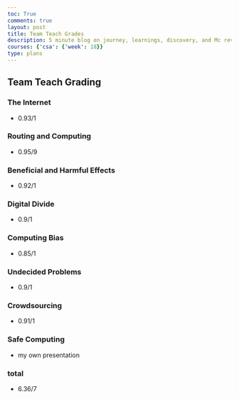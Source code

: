 ```yaml
---
toc: True
comments: true
layout: post
title: Team Teach Grades
description: 5 minute blog on journey, learnings, discovery, and Mc review
courses: {'csa': {'week': 18}}
type: plans
---
```


## Team Teach Grading 

### The Internet
- 0.93/1

### Routing and Computing
- 0.95/9

### Beneficial and Harmful Effects
- 0.92/1

### Digital Divide
- 0.9/1

### Computing Bias
- 0.85/1

### Undecided Problems
- 0.9/1

### Crowdsourcing
- 0.91/1 

### Safe Computing
- my own presentation

### total 
- 6.36/7


